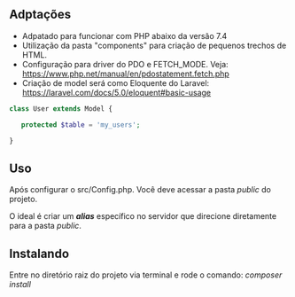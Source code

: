## Adptações
 - Adpatado para funcionar com PHP abaixo da versão 7.4
 - Utilização da pasta "components" para criação de pequenos trechos de HTML.
 - Configuração para driver do PDO e FETCH_MODE. Veja: https://www.php.net/manual/en/pdostatement.fetch.php
 - Criação de model será como Eloquente do Laravel: https://laravel.com/docs/5.0/eloquent#basic-usage
 
 ```php
 class User extends Model {

    protected $table = 'my_users';

}
```

## Uso
Após configurar o src/Config.php. Você deve acessar a pasta *public* do projeto.

O ideal é criar um ***alias*** específico no servidor que direcione diretamente para a pasta *public*.

## Instalando
Entre no diretório raiz do projeto via terminal e rode o comando:
*composer install*

